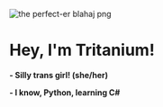 ![the perfect-er blahaj png](https://github.com/Tr1tanium/Tr1tanium/assets/163223475/2d23894d-7182-4959-ac53-b3a2abfcd658)
# Hey, I'm Tritanium!
**- Silly trans girl! (she/her)**

**- I know, Python, learning C#**
